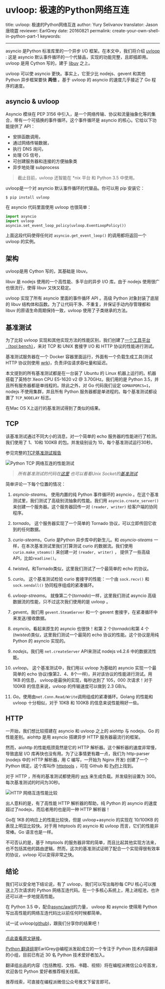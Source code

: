 # uvloop: 极速的Python网络互连

title: uvloop: 极速的Python网络互连
author: Yury Selivanov
translator: Jason 唐晓霆
reviewer: EarlGrey
date: 20160821
permalink: create-your-own-shell-in-python-part-1
keywords: 

***

asyncio 是Python 标准库里的一个异步 I/O 框架。在本文中，我们将介绍 [uvloop](https://github.com/MagicStack/uvloop) : 这是 asyncio 默认事件循环的一个代替品，实现的功能完整，且即插即用。uvloop 是用 Cython 写的，建于 [libuv](http://libuv.org/) 之上。

uvloop 可以使 asyncio 更快。事实上，它至少比 nodejs、gevent 和其他 Python 异步框架要快 **两倍** 。基于 uvloop 的 asyncio 的速度几乎接近了 Go 程序的速度。

## asyncio & uvloop

Asyncio 模块在 PEP 3156 中引入，是一个网络传输、协议和流量抽象化等的集合，带有一个可插换的事件循环。这个事件循环是 asyncio 的核心。它给以下功能提供了 API：

- 安排函数调用，
- 通过网络传输数据，
- 执行 DNS 询问，
- 处理 OS 信号，
- 可创建服务器和连接的方便抽象类
- 异步地处理 subprocess

> 截止目前，uvloop 还智能在 *nix 平台 和 Python 3.5 中使用。

uvloop是一个对 asyncio 默认事件循环的代替品。你可以用 pip 安装它：

```
$ pip install uvloop
```

在 asyncio 代码里面使用 uvloop 也很简单：

``` python
import asyncio
import uvloop
asyncio.set_event_loop_policy(uvloop.EventLoopPolicy())
```

上面这段代码使得任何对 `asyncio.get_event_loop()` 的调用都将返回一个 uvloop 的实例。

## 架构

uvloop是用 Cython 写的，其基础是 libuv。

libuv 是 nodejs 使用的一个高性能、多平台的异步 I/O 库。由于 nodejs 使用很广也很流行，使得 libuv 又快又稳定。

uvloop 实现了所有 asyncio 里面的事件循环 API 。高级 Python 对象封装了底层的 libuv 结构体和函数。为了让代码干净、不重复，并保证手动内存管理都和 libuv 的原语生命周期保持一致，uvloop 使用了子类继承的方法。

## 基准测试

为了比较 uvloop 实现和其他实现方法的性能区别，我们创建了[一个工具平台（tool bench）](https://github.com/MagicStack/vmbench)，来对 TCP 和 UNIX 套接字 I/O 和 HTTP 协议的性能进行测试。

基准测试服务器在一个 Docker 容器里面运行，外面有一个负载生成工具(测试 HTTP 协议则使用 [wrk](https://github.com/wg/wrk))，负责评估请求吞吐量和延迟。

本文提到的所有基准测试都是在一台装了 Ubuntu 的 Linux 机器上运行的。机器搭载了英特尔 Xeon CPU E5-1620 v2 @ 3.70GHz。我们用的是 Python 3.5，并且所有服务器都是单线程的。除此之外，对 Go 代码我们设定 `GOMAXPORCS=1`， nodejs 不使用集群，并且所有 Python 服务器都是单进程的。每个基准测试都设置了 `TCP_NODELAY` 标志。

在Mac OS X上运行的基准测试得到了类似的结果。

## TCP

该基准测试通过不同大小的消息，对一个简单的 echo 服务器的性能进行了检测。我们使用了 1、10和 100KB 的包。并发级别设为 10，每个基准测试运行30秒。

参见完整的[TCP基准测试报告](https://magic.io/blog/uvloop-blazing-fast-python-networking/tcp-bench.html)


![Python TCP 网络互连的性能测试](http://ww2.sinaimg.cn/mw690/006faQNTgw1f71mjox7d0j31kc13wdla.jpg)

> *所有基准测试的代码在[这里](https://github.com/MagicStack/vmbench/tree/master/servers)*
> *也可以看看Unix Socket的[基准测试](https://magic.io/blog/uvloop-blazing-fast-python-networking/unix-bench.html)*

简单评论一下每个位置的情况：

1. *asyncio-steams*。 使用内置的纯 Python 事件循环的 asyncio 。在这个基准测试里，我们测试了高级别流抽象的性能。我们用 `asyncio.create_server()` 来创建一个服务器。这个服务器回传一对 `(reader, writer)` 给客户端的协同程序。

2. *tornado*。 这个服务器实现了一个简单的 Tornado 协议，可以立即传回它收到的任何数据。

3. *curio-steams*。Curio 是Python 异步库中的新生儿。和 *asyncio-steams* 一样，在本次基准测试里我们打算测试 curio 的数据流。我们使用 `curio.make_steams()` 来创建一对 `(reader, writer)` ， 提供了一些高级API，比如`readline()`。

4. *twisted*。和Tornado类似，这里我们测试了一个最简单的 echo 的协议。

5. *curio*。 这个基准测试检验 curio 套接字的性能：一个由 `sock.recv()` 和 `sock.sendall()` 协同程序组成的紧凑循环。

6. *uvloop-streams*。 就像第二个(*tornado*)一样，这里我们测试 asyncio 高级数据流的性能，只不过这次我们使用的是 uvloop 。

7. *gevent*。我们用 `gevent.SteamServer` 和一个 gevent 套接字，在紧凑循环中来发送/接收数据。

8. *asyncio*。看起来原生的 asyncio 也很快！和第 2 个(*tornado*)和第 4 个(*twisted*)类似，这里我们测试一个最简的 echo 协议的性能。这个协议是用纯 Python 的 asyncio 实现的。

9. *nodejs*。我们用 `net.createServer` API来测试 nodejs v4.2.6 中的数据流性能。

10. *uvloop*。 这个基准测试中，我们用以 uvloop 为基础的 asyncio 实现一个最简单的 echo 协议(像第2、4、8个一样)，并对该协议的性能进行测试。用 1KB 的信息， uvloop是最快的实现，每秒达到了 105，000 次请求！对于 100KB 的信息来说，uvloop 的传输速度可以做到 2.3 GB/s。

11. *Go*。使用由`net.Conn.Read/Write`调用组成的紧凑循环。Golang 的性能和 uvloop 十分相似，对于 10KB 和 100KB 的信息来说性能稍好一些。

## HTTP

一开始，我们想比较搭建在 asyncio 和 uvloop 之上的 aiohttp 与 nodejs、Go 的性能差别。aiohttp 是用 asyncio 搭建异步 HTTP 服务器最流行的框架。

然而，aiohttp 的性能瓶颈竟然是它的 HTTP 解析器。这个解析器的速度非常慢，导致底层 I/O 库再快也没有用。为了让事情更有趣一点，我们为 http-parser (nodejs 中的 HTTP 解析器，用 C 编写，一开始为 Nginx 开发) 创建了一个 Python 绑定。这个库叫作 [httptools](https://github.com/MagicStack/httptools) ，可在 Github 和 [PyPI](https://pypi.python.org/pypi/httptools)上找到。

对于 HTTP ，所有的基准测试都使用的 [wrk](https://github.com/wg/wrk) 来生成负载。并发级别设置为 300。每次基准测试的时间为30秒。

![HTTP 网络互连性能比较](http://ww1.sinaimg.cn/mw690/006faQNTgw1f71n44c2sej31l013u0x9.jpg)

出人意料的是，有了高性能 HTTP 解析器的帮助，纯 Python 的 asyncio 的速度超过了nodejs，而后者用的也是同一种 HTTP 解析器！

Go在 1KB 的响应上的性能比较快，但是 uvloop+asyncio 的实现在 10/100KB 的表现上明显比较快。对于用 httptools 的 asyncio 和 uvloop 而言，它们的性能非常棒。Go 语言也是一样。

不可否认的是，基于 httptools 的服务器非常的简单，而且比起其他实现方法来，也不包括其他的路由逻辑。然而，这次的基准测试证明了配合一个实现得很有效率的协议，uvloop 可以变得非常之快。

## 结论

我们可以安全地下结论说，有了 uvloop，我们可以写出每秒每 CPU 核心可以推送上万次请求的 Python 网络互连代码。在一个多核心系统上，用上进程池，也许还可以进一步地提高性能。

在 Python 3.5 中，配合[async/awit](https://www.python.org/dev/peps/pep-0492/)的力量， uvloop 和 asyncio 使得用 Python 写出高性能的网络互连代码比以前任何时候都简单。

试一试 uvloop([github](https://github.com/magicstack/uvloop))，跟我们分享你的结果吧！

***

[点此查看原文链接](https://magic.io/blog/uvloop-blazing-fast-python-networking/)。

[Python 翻译组](https://github.com/PythonTG)是EarlGrey@编程派发起成立的一个专注于 Python 技术内容翻译的小组，目前已有近 30 名 Python 技术爱好者加入。

翻译组出品的内容（包括教程、文档、书籍、视频）将在编程派微信公众号首发，欢迎各位 Python 爱好者推荐相关线索。

推荐线索，可直接在编程派微信公众号推文下留言即可。

